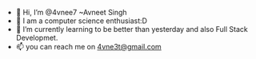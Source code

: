 - 👋 Hi, I’m @4vnee7 ~Avneet Singh
- 👀 I am a computer science enthusiast:D
- 🌱 I’m currently learning to be better than yesterday and also Full Stack Developmet. 
- 📫 you can reach me on 4vne3t@gmail.com

<!---
4vnee7/4vnee7 is a ✨ special ✨ repository because its `README.md` (this file) appears on your GitHub profile.
You can click the Preview link to take a look at your changes.
--->
